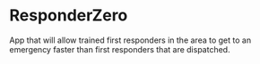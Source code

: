 # ResponderZero
App that will allow trained first responders in the area to get to an emergency faster than first responders that are dispatched. 
